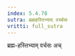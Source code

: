 ```yaml
---
index: 5.4.78
sutra: ब्रह्महस्तिभ्याम् वर्च्चसः
vritti: full_sutra
---
```


ब्रह्म-हस्तिभ्याम् वर्चसः अच् 